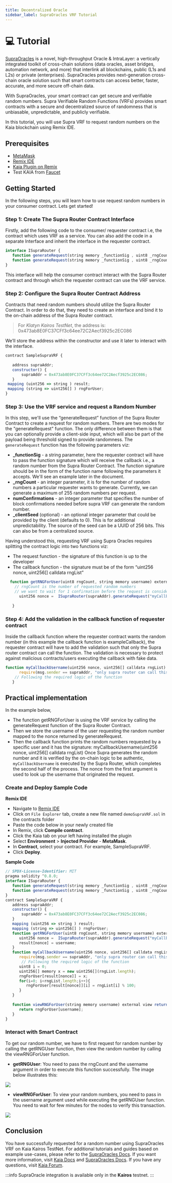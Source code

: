 ```yaml
---
title: Decentralized Oracle
sidebar_label: SupraOracles VRF Tutorial
---
```


# 💻 Tutorial <a id="SupraOracles VRF Tutorial"></a>

[SupraOracles](https://supraoracles.com/) is a novel, high-throughput Oracle & IntraLayer: a vertically integrated toolkit of cross-chain solutions (data oracles, asset bridges, automation network, and more) that interlink all blockchains, public (L1s and L2s) or private (enterprises). SupraOracles provides next-generation cross-chain oracle solution such that smart contracts can access better, faster, accurate, and more secure off-chain data.

With SupraOracles, your smart contract can get secure and verifiable random numbers. Supra Verifiable Random Functions (VRFs) provides smart contracts with a secure and decentralized source of randomness that is unbiasable, unpredictable, and publicly verifiable. 

In this tutorial, you will use Supra VRF to request random numbers on the Kaia blockchain using Remix IDE.

## Prerequisites <a id="Prerequisites"></a> 

* [MetaMask](https://metamask.io/download/)
* [Remix IDE](https://remix.ethereum.org/)
* [Kaia Plugin on Remix](https://klaytn.foundation/using-klaytn-plugin-on-remix/)
* Test KAIA from [Faucet](https://faucet.kaia.io/)

## Getting Started
In the following steps, you will learn how to use request random numbers in your consumer contract. Lets get started!


### Step 1: Create The Supra Router Contract Interface <a id="Create The Supra Router Contract Interface"></a> 

Firstly, add the following code to the consumer/ requester contract i.e, the contract which uses VRF as a service. You can also add the code in a separate Interface and inherit the interface in the requester contract.

```js
interface ISupraRouter {
   function generateRequest(string memory _functionSig , uint8 _rngCount, uint256 _numConfirmations, uint256 _clientSeed) external returns(uint256);
   function generateRequest(string memory _functionSig , uint8 _rngCount, uint256 _numConfirmations) external returns(uint256);
}
```
This interface will help the consumer contract interact with the Supra Router contract and through which the requester contract can use the VRF service.

### Step 2: Configure the Supra Router Contract Address <a id="Configure the Supra Router Contract Address"></a> 

Contracts that need random numbers should utilize the Supra Router Contract. In order to do that, they need to create an interface and bind it to the on-chain address of the Supra Router contract. 

> For _Klatyn Kairos TestNet_, the address is: 0x473ab8E0FC37CFf3c64ee72C2Aecf3925c2EC086

We’ll store the address within the constructor and use it later to interact with the interface.

```js
contract SampleSupraVRF {
    
   address supraAddr;
   constructor() {
       supraAddr = 0x473ab8E0FC37CFf3c64ee72C2Aecf3925c2EC086;
   }
 mapping (uint256 => string ) result;
 mapping (string => uint256[] ) rngForUser;
}
```
### Step 3: Use the VRF service and request a Random Number <a id="Use the VRF service and request a Random Number"></a>

In this step, we'll use the “generateRequest” function of the Supra Router Contract to create a request for random numbers. There are two modes for the "generateRequest" function. The only difference between them is that you can optionally provide a client-side input, which will also be part of the payload being threshold signed to provide randomness.
The `generateRequest` function has the following parameters viz:
* **_functionSig** - a string parameter, here the requester contract will have to pass the function signature which will receive the callback i.e., a random number from the Supra Router Contract. The function signature should be in the form of the function name following the parameters it accepts. We'll see an example later in the document.
* **_rngCount** - an integer parameter, it is for the number of random numbers a particular requester wants to generate. Currently, we can generate a maximum of 255 random numbers per request.
* **numConfirmations** - an integer parameter that specifies the number of block confirmations needed before supra VRF can generate the random number.
* **_clientSeed** (optional) - an optional integer parameter that could be provided by the client (defaults to 0). This is for additional unpredictability. The source of the seed can be a UUID of 256 bits. This can also be from a centralized source.


Having understood this, requesting VRF using Supra Oracles requires splitting the contract logic into two functions viz:
* The request function - the signature of this function is up to the developer
* The callback function - the signature must be of the form “uint256 nonce, uint256[] calldata rngList”

```js
  function getRNGForUser(uint8 rngCount, string memory username) external {
	// rngCount is the number of requested random numbers 
	// we want to wait for 1 confirmation before the request is considered complete/final
      uint256 nonce =  ISupraRouter(supraAddr).generateRequest("myCallbackUsername(uint256,uint256[])", rngCount, 1);
	
   }
```
### Step 4: Add the validation in the callback function of requester contract <a id="Add the validation in the callback function of requester contract"></a>

Inside the callback function where the requester contract wants the random number (in this example the callback function is exampleCallback), the requester contract will have to add the validation such that only the Supra router contract can call the function. The validation is necessary to protect against malicious contracts/users executing the callback with fake data.
```js
function myCallbackUsername(uint256 nonce, uint256[] calldata rngList) external {
      require(msg.sender == supraAddr, "only supra router can call this function");
	// Following the required logic of the function
   }
```
## Practical implementation <a id="Practical Implementation"></a>

In the example below,
* The function getRNGForUser is using the VRF service by calling the generateRequest function of the Supra Router Contract.
* Then we store the username of the user requesting the random number mapped to the nonce returned by generateRequest.
* Then the callback function prints the random numbers requested by a specific user and it has the signature: myCallbackUsername(uint256 nonce, uint256[] calldata rngList)
Once Supra generates the random number and it is verified by the on-chain logic to be authentic, `myCallbackUsername` is executed by the Supra Router, which completes the second half of the process. The nonce from the first argument is used to look up the username that originated the request.

### Create and Deploy Sample Code <a id="Create and Deploy Sample Code"> </a>
**Remix IDE**
* Navigate to [Remix IDE](https://remix.ethereum.org/)
* Click on `File Explorer` tab, create a new file named `demoSupraVRF.sol` in the contracts folder
* Paste the code below in your newly created file
* In Remix, click **Compile contract**.
* Click the Kaia tab on your left having installed the plugin
* Select **Environment** > **Injected Provider** - **MetaMask**.
* In **Contract**, select your contract. For example, SampleSupraVRF.
* Click **Deploy**.


**Sample Code**
```js
// SPDX-License-Identifier: MIT
pragma solidity ^0.8.0;
interface ISupraRouter {
   function generateRequest(string memory _functionSig , uint8 _rngCount, uint256 _numConfirmations, uint256 _clientSeed) external returns(uint256);
   function generateRequest(string memory _functionSig , uint8 _rngCount, uint256 _numConfirmations) external returns(uint256);
}
contract SampleSupraVRF {
   address supraAddr;
   constructor() {
       supraAddr = 0x473ab8E0FC37CFf3c64ee72C2Aecf3925c2EC086;
   }
   mapping (uint256 => string ) result;
   mapping (string => uint256[] ) rngForUser;
   function getRNGForUser(uint8 rngCount, string memory username) external {
      uint256 nonce =  ISupraRouter(supraAddr).generateRequest("myCallbackUsername(uint256,uint256[])", rngCount, 1);
      result[nonce] = username;
   }
   function myCallbackUsername(uint256 nonce, uint256[] calldata rngList) external {
      require(msg.sender == supraAddr, "only supra router can call this function");
       // Following the required logic of the function
      uint8 i = 0;
      uint256[] memory x = new uint256[](rngList.length);
      rngForUser[result[nonce]] = x;
      for(i=0; i<rngList.length;i++){
         rngForUser[result[nonce]][i] = rngList[i] % 100;
      }
   }
   
   function viewRNGForUser(string memory username) external view returns (uint256[] memory) {
      return rngForUser[username];
   }
}
```
### Interact with Smart Contract

To get our random number, we have to first request for random number by calling the getRNGUser function, then view the random number by calling the viewRNGForUser function.
* **getRNGUser**: You need to pass the rngCount and the username argument in order to execute this function successfully. The image below illustrates this:

![](/images/supraOracles/getRngUser.png)

* **viewRNGForUser**: To view your random numbers, you need to pass in the username argument used while executing the getRNGUser function. You need to wait for few minutes for the nodes to verify this transaction.

![](/images/supraOracles/viewRngUser.png)

## Conclusion
You have successfully requested for a random number using SupraOracles VRF on Kaia Kairos TestNet. For additional tutorials and guides based on example use-cases, please refer to the [SupraOracles Docs](https://supraoracles.com/docs/additional-guides).  If you want more information, visit [Kaia Docs](https://docs.kaia.io/) and [SupraOracles Docs](https://supraoracles.com/docs/overview). If you have any questions, visit [Kaia Forum](https://forum.klaytn.foundation/).


:::info
SupraOracle integration is available only in the **Kairos** testnet.
:::